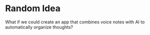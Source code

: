 # Random Idea

What if we could create an app that combines voice notes with AI to automatically organize thoughts?
